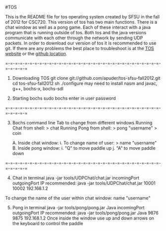 #TOS

This is the README file for tos operating system created by SFSU 
in the fall of 2012 for CSC720. This version of tos has two main functions.
There is a chat window as well as a pong game. Each of these interact with
a java program that is running outside of tos. Both tos and the java versions
communicate with each other through the network by sending UDP packets. In order to download our version of tos it is recommended to use git. If there are any
problems the best place to troubleshoot is at the [TOS website](ttp://pear.sfsu.edu/csc720/tos/) or the 
[github location](https://github.com/apuder/tos-sfsu-fall2012).

=-=-=-=-=-=-=-=-=-=-=-=-=-=-=-=-=-=-=-=-=-=-=-=-=-=-=-=-=-=-=-=-=-=-=-=-=

1. Downloading TOS
git clone git://github.com/apuder/tos-sfsu-fall2012.git
cd tos-sfsu-fall2012
sh ./configure
may need to install nasm and javac, g++, bochs-x, bochs-sdl

2. Starting bochs
sudo bochs
enter in user password

=-=-=-=-=-=-=-=-=-=-=-=-=-=-=-=-=-=-=-=-=-=-=-=-=-=-=-=-=-=-=-=-=-=-=-=-=

3. Bochs command line
Tab to change from different windows
Running Chat from shell: > chat
Running Pong from shell: > pong "username"
	      		 > coin

	A. Inside chat window:
		i. To change name of user: > name "username"
	B. Inside pong window:
		i. "Q" to move paddle up
		j. "A" to move paddle down 

=-=-=-=-=-=-=-=-=-=-=-=-=-=-=-=-=-=-=-=-=-=-=-=-=-=-=-=-=-=-=-=-=-=-=-=-=

4. Chat in terminal
java -jar tools/UDPChat/chat.jar incomingPort outgoingPort IP
recommended: 
java -jar tools/UDPChat/chat.jar 10001 10002 192.168.1.2

To change the name of the user within chat window:
name "username"

5. Pong in terminal
java -jar tools/pong/pong.jar Java incomingPort outgoingPort IP
recommended:
java -jar tools/pong/pong.jar Java 9876 9875 192.168.1.2
Once inside the window use up and down arrows on the keyboard to control the paddle
